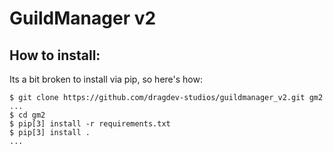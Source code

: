 # GuildManager v2

## How to install:
Its a bit broken to install via pip, so here's how:

```shell script
$ git clone https://github.com/dragdev-studios/guildmanager_v2.git gm2
...
$ cd gm2
$ pip[3] install -r requirements.txt
$ pip[3] install .
...
